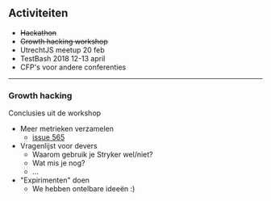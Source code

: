 ## Activiteiten

* ~~Hackathon~~
* ~~Growth hacking workshop~~
* UtrechtJS meetup 20 feb
* TestBash 2018 12-13 april
* CFP's voor andere conferenties

---

### Growth hacking

Conclusies uit de workshop

* Meer metrieken verzamelen <!-- .element class="fragment" data-fragment-index="0" -->
    * [issue 565](https://github.com/stryker-mutator/stryker/issues/565) <!--.element target="_blank"-->
* Vragenlijst voor devers <!-- .element class="fragment" data-fragment-index="1" -->
    * Waarom gebruik je Stryker wel/niet?
    * Wat mis je nog?
    * ...
* "Expirimenten" doen <!-- .element class="fragment" data-fragment-index="2" -->
    * We hebben ontelbare ideeën :)